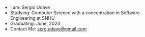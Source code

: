 - I am: Sergio Udave
- Studying: Computer Science with a concentration in Software Engineering at SNHU
- Graduating: June, 2023
- Contact Me: serg.udave@gmail.com

<!---
SergioUdave/SergioUdave is a ✨ special ✨ repository because its `README.md` (this file) appears on your GitHub profile.
You can click the Preview link to take a look at your changes.
--->

